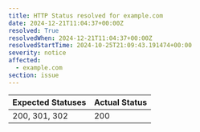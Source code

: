 ```yaml
---
title: HTTP Status resolved for example.com
date: 2024-12-21T11:04:37+00:00Z
resolved: True
resolvedWhen: 2024-12-21T11:04:37+00:00Z
resolvedStartTime: 2024-10-25T21:09:43.191474+00:00
severity: notice
affected:
  - example.com
section: issue
---
```


| Expected Statuses | Actual Status  |
|-------------------|----------------|
| 200, 301, 302 | 200 |
